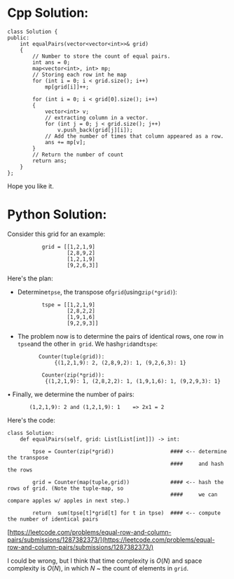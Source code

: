 # Cpp Solution:
```
class Solution {
public:
    int equalPairs(vector<vector<int>>& grid) 
    {
        // Number to store the count of equal pairs.
        int ans = 0;
        map<vector<int>, int> mp;
        // Storing each row int he map
        for (int i = 0; i < grid.size(); i++)
            mp[grid[i]]++;
        
        for (int i = 0; i < grid[0].size(); i++)
        {
            vector<int> v;
            // extracting column in a vector.
            for (int j = 0; j < grid.size(); j++)
                v.push_back(grid[j][i]);
            // Add the number of times that column appeared as a row.
            ans += mp[v];
        }
        // Return the number of count
        return ans;
    }
};
```
Hope you like it.


# Python Solution:

Consider this grid for an example:
```
           grid = [[1,2,1,9]
                   [2,8,9,2]
                   [1,2,1,9]
                   [9,2,6,3]]
```    
Here's the plan:
- Determine`tpse`, the transpose of`grid`(using`zip(*grid)`):
```
           tspe = [[1,2,1,9] 
                   [2,8,2,2]
                   [1,9,1,6]
                   [9,2,9,3]]
```
- The problem now is to determine the pairs of identical rows, one row in `tpse`and the other in` grid`. We hash`grid`and`tspe`:
```
          Counter(tuple(grid)):
               {(1,2,1,9): 2, (2,8,9,2): 1, (9,2,6,3): 1}
 
           Counter(zip(*grid)):
            {(1,2,1,9): 1, (2,8,2,2): 1, (1,9,1,6): 1, (9,2,9,3): 1}
```            
   • Finally, we determine the number of pairs:
```
       (1,2,1,9): 2 and (1,2,1,9): 1    => 2x1 = 2
```
Here's the code:
```
class Solution:                                
    def equalPairs(self, grid: List[List[int]]) -> int:

        tpse = Counter(zip(*grid))                  #### <-- determine the transpose
                                                    ####     and hash the rows

        grid = Counter(map(tuple,grid))             #### <-- hash the rows of grid. (Note the tuple-map, so
                                                    ####     we can compare apples w/ apples in next step.)

        return  sum(tpse[t]*grid[t] for t in tpse)  #### <-- compute the number of identical pairs
```
[https://leetcode.com/problems/equal-row-and-column-pairs/submissions/1287382373/](https://leetcode.com/problems/equal-row-and-column-pairs/submissions/1287382373/)

I could be wrong, but I think that time complexity is *O*(*N*) and space complexity is *O*(*N*), in which *N* ~ the count of elements in `grid`.
